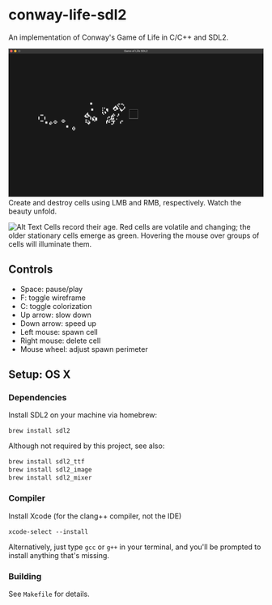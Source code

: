 # conway-life-sdl2
An implementation of Conway's Game of Life in C/C++ and SDL2.

![Alt Text](media/showcase_01.gif)
Create and destroy cells using LMB and RMB, respectively. Watch the beauty unfold.

![Alt Text](media/showcase_02.gif)
Cells record their age. Red cells are volatile and changing; the older stationary cells emerge as green. Hovering the mouse over groups of cells will illuminate them.

## Controls
- Space:        pause/play
- F:            toggle wireframe
- C:            toggle colorization
- Up arrow:     slow down
- Down arrow:   speed up
- Left mouse:   spawn cell
- Right mouse:  delete cell
- Mouse wheel:  adjust spawn perimeter

## Setup: OS X
### Dependencies
Install SDL2 on your machine via homebrew:
```
brew install sdl2
```

Although not required by this project, see also:
```
brew install sdl2_ttf
brew install sdl2_image
brew install sdl2_mixer
```

### Compiler
Install Xcode (for the clang++ compiler, not the IDE)
```
xcode-select --install
```

Alternatively, just type `gcc` or `g++` in your terminal, and you'll be prompted to install anything that's missing.

### Building
See `Makefile` for details. 